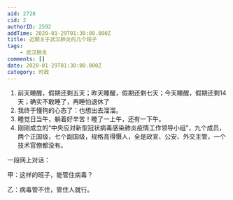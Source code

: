 ```yaml
---
aid: 2728
cid: 2
authorID: 2592
addTime: 2020-01-29T01:30:00.000Z
title: 近期关于武汉肺炎的几个段子
tags:
    - 武汉肺炎
comments: []
date: 2020-01-29T01:30:00.000Z
category: 时政
---
```


1.  前天睡醒，假期还剩五天；昨天睡醒，假期还剩七天；今天睡醒，假期还剩14天；确实不敢睡了，再睡怕退休了
2.  我终于懂狗的心态了：也想出去溜溜。
3.  睡觉日当午，躺着好辛苦！睡了一上午，还有一下午。
4.  刚刚成立的“中央应对新型冠状病毒感染肺炎疫情工作领导小组”，九个成员，两个正国级，七个副国级，规格高得慑人，全是政宣、公安、外交主管，一个技术官僚都没有。

一段网上对话：

甲：这样的班子，能管住病毒？

乙：病毒管不住，管住人就行。
